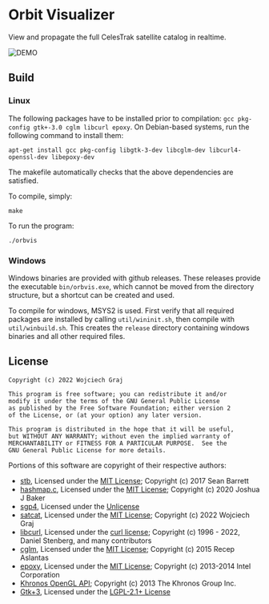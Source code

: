 # Orbit Visualizer

View and propagate the full CelesTrak satellite catalog in realtime.

![DEMO](demo.gif)

## Build

### Linux

The following packages have to be installed prior to compilation: `gcc pkg-config gtk+-3.0 cglm libcurl epoxy`. On Debian-based systems, run the following command to install them:
```
apt-get install gcc pkg-config libgtk-3-dev libcglm-dev libcurl4-openssl-dev libepoxy-dev
```
The makefile automatically checks that the above dependencies are satisfied.

To compile, simply:
```
make
```
To run the program:
```
./orbvis
```

### Windows

Windows binaries are provided with github releases. These releases provide the executable `bin/orbvis.exe`, which cannot be moved from the directory structure, but a shortcut can be created and used.

To compile for windows, MSYS2 is used. First verify that all required packages are installed by calling `util/wininit.sh`, then compile with `util/winbuild.sh`. This creates the `release` directory containing windows binaries and all other required files.

## License

```
Copyright (c) 2022 Wojciech Graj

This program is free software; you can redistribute it and/or
modify it under the terms of the GNU General Public License
as published by the Free Software Foundation; either version 2
of the License, or (at your option) any later version.

This program is distributed in the hope that it will be useful,
but WITHOUT ANY WARRANTY; without even the implied warranty of
MERCHANTABILITY or FITNESS FOR A PARTICULAR PURPOSE.  See the
GNU General Public License for more details.
```

Portions of this software are copyright of their respective authors:
- [stb](https://github.com/nothings/stb), Licensed under the [MIT License](https://opensource.org/licenses/MIT); Copyright (c) 2017 Sean Barrett
- [hashmap.c](https://github.com/tidwall/hashmap.c), Licensed under the [MIT License](https://opensource.org/licenses/MIT); Copyright (c) 2020 Joshua J Baker
- [sgp4](https://github.com/aholinch/sgp4), Licensed under the [Unlicense](https://opensource.org/licenses/Unlicense)
- [satcat](https://github.com/wojciech-graj/libSATCAT), Licensed under the [MIT License](https://opensource.org/licenses/MIT); Copyright (c) 2022 Wojciech Graj
- [libcurl](https://curl.se/libcurl/), Licensed under the [curl license](https://curl.se/docs/copyright.html); Copyright (c) 1996 - 2022, Daniel Stenberg, and many contributors
- [cglm](https://github.com/recp/cglm), Licensed under the [MIT License](https://opensource.org/licenses/MIT); Copyright (c) 2015 Recep Aslantas
- [epoxy](https://github.com/anholt/libepoxy), Licensed under the [MIT License](https://opensource.org/licenses/MIT); Copyright (c) 2013-2014 Intel Corporation
- [Khronos OpenGL API](https://cvs.khronos.org/svn/repos/ogl/trunk/doc/registry/public/api/); Copyright (c) 2013 The Khronos Group Inc.
- [Gtk+3](https://gtk.org/), Licensed under the [LGPL-2.1+ License](https://opensource.org/licenses/LGPL-2.1)
